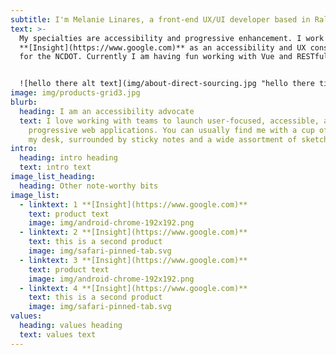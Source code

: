 ```yaml
---
subtitle: I'm Melanie Linares, a front-end UX/UI developer based in Raleigh, NC.
text: >-
  My specialties are accessibility and progressive enhancement. I work at
  **[Insight](https://www.google.com)** as an accessibility and UX consultant
  for the NCDOT. Currently I am having fun working with Vue and RESTful APIs.


  ![hello there alt text](img/about-direct-sourcing.jpg "hello there title")
image: img/products-grid3.jpg
blurb:
  heading: I am an accessibility advocate
  text: I love working with teams to launch user-focused, accessible, and
    progressive web applications. You can usually find me with a cup of tea on
    my desk, surrounded by sticky notes and a wide assortment of sketching pens.
intro:
  heading: intro heading
  text: intro text
image_list_heading:
  heading: Other note-worthy bits
image_list:
  - linktext: 1 **[Insight](https://www.google.com)**
    text: product text
    image: img/android-chrome-192x192.png
  - linktext: 2 **[Insight](https://www.google.com)**
    text: this is a second product
    image: img/safari-pinned-tab.svg
  - linktext: 3 **[Insight](https://www.google.com)**
    text: product text
    image: img/android-chrome-192x192.png
  - linktext: 4 **[Insight](https://www.google.com)**
    text: this is a second product
    image: img/safari-pinned-tab.svg
values:
  heading: values heading
  text: values text
---
```

